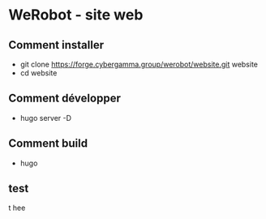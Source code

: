 # WeRobot - site web

## Comment installer

- git clone https://forge.cybergamma.group/werobot/website.git website
- cd website

## Comment développer

- hugo server -D

## Comment build

- hugo

## test
t
hee
